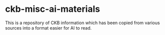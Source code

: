 # ckb-misc-ai-materials
This is a repository of CKB information which has been copied from various sources into a format easier for AI to read.
